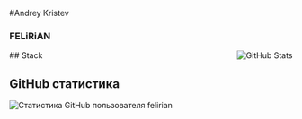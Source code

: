 #Andrey Kristev
### FELiRiAN
<img align="right" src="https://github-readme-stats.vercel.app/api?username=felirian&show_icons=true&hide_border=true&count_private=true&hide=prs&theme=radical" alt="GitHub Stats">
## Stack

## GitHub статистика
![Статистика GitHub пользователя felirian](https://github-readme-stats.vercel.app/api?username=felirian&show_icons=true&hide_border=true&count_private=true&hide=prs&theme=radical)

